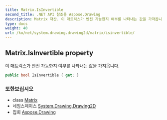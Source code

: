```yaml
---
title: Matrix.IsInvertible
second_title: .NET API 참조용 Aspose.Drawing
description: Matrix 재산. 이 매트릭스가 반전 가능한지 여부를 나타내는 값을 가져옵니다.
type: docs
weight: 40
url: /ko/net/system.drawing.drawing2d/matrix/isinvertible/
---
```

## Matrix.IsInvertible property

이 매트릭스가 반전 가능한지 여부를 나타내는 값을 가져옵니다.

```csharp
public bool IsInvertible { get; }
```

### 또한보십시오

* class [Matrix](../)
* 네임스페이스 [System.Drawing.Drawing2D](../../matrix/)
* 집회 [Aspose.Drawing](../../../)


